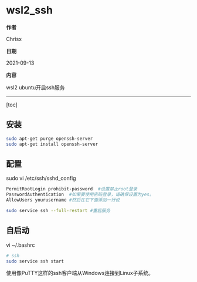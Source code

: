 
# wsl2_ssh

**作者**

Chrisx

**日期**

2021-09-13

**内容**

wsl2 ubuntu开启ssh服务

----

[toc]

## 安装

```sh
sudo apt-get purge openssh-server
sudo apt-get install openssh-server

```

## 配置

sudo vi /etc/ssh/sshd_config

```sh
PermitRootLogin prohibit-password  #设置禁止root登录
PasswordAuthentication  #如果要使用密码登录，请确保设置为yes。
AllowUsers yourusername #然后在它下面添加一行说

```

```sh
sudo service ssh --full-restart #重启服务

```

## 自启动

vi ~/.bashrc

```sh
# ssh
sudo service ssh start

```

使用像PuTTY这样的ssh客户端从Windows连接到Linux子系统。
